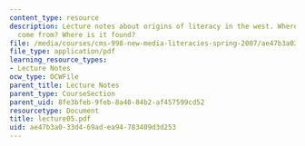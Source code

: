 ```yaml
---
content_type: resource
description: Lecture notes about origins of literacy in the west. Where does literacy
  come from? Where is it found?
file: /media/courses/cms-998-new-media-literacies-spring-2007/ae47b3a033d469adea94783409d3d253_lecture05.pdf
file_type: application/pdf
learning_resource_types:
- Lecture Notes
ocw_type: OCWFile
parent_title: Lecture Notes
parent_type: CourseSection
parent_uid: 8fe3bfeb-9feb-8a40-84b2-af457599cd52
resourcetype: Document
title: lecture05.pdf
uid: ae47b3a0-33d4-69ad-ea94-783409d3d253
---
```

